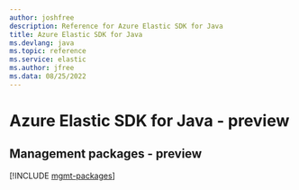 ```yaml
---
author: joshfree
description: Reference for Azure Elastic SDK for Java
title: Azure Elastic SDK for Java
ms.devlang: java
ms.topic: reference
ms.service: elastic
ms.author: jfree
ms.data: 08/25/2022
---
```

# Azure Elastic SDK for Java - preview

## Management packages - preview
[!INCLUDE [mgmt-packages](elastic-mgmt-index.md)]